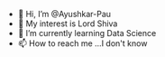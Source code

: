 - 👋 Hi, I’m @Ayushkar-Pau
- 👀 My interest is Lord Shiva
- 🌱 I’m currently learning Data Science
- 📫 How to reach me ...I don't know

<!---
Ayushkar-Pau/Ayushkar-Pau is a ✨ special ✨ repository because its `README.md` (this file) appears on your GitHub profile.
You can click the Preview link to take a look at your changes.
--->
